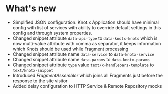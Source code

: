 # What's new

* Simplified JSON configuration. Knot.x Application should have minimal config with list of services with ability to override default settings in this config and through system properties.
* Changed snippet attribute `data-api-type` to `data-knotx-knots` which is now multi-value attribute with comma as separator, it keeps information which Knots should be used while Fragment processing
* Changed snippet attribute name `data-service` to `data-knotx-service`
* Changed snippet attribute name `data-params` to `data-knotx-params`
* Changed snippet attribute `type` value `text/x-handlebars-template` to `text/knotx-snippet`
* Introduced *FragmentAssembler* which joins all Fragments just before the response to the site visitor
* Added delay configuration to HTTP Service & Remote Repository mocks
